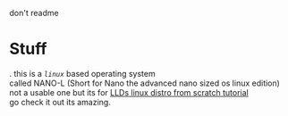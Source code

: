 don't readme

# **Stuff**
. this is a _`linux`_ based operating system<br>
  called NANO-L (Short for Nano the advanced nano sized os linux edition)<br>
  not a usable one but its for [LLDs linux distro from scratch tutorial](https://www.youtube.com/watch?v=WN4K8o1aILA&list=PLVxiWMqQvhg-ilU5EaKqECNbMlLZ4-Ztc)<br>
  go check it out its amazing.
